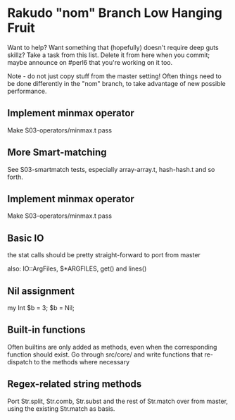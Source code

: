 # Rakudo "nom" Branch Low Hanging Fruit

Want to help? Want something that (hopefully) doesn't require deep
guts skillz? Take a task from this list. Delete it from here when
you commit; maybe announce on #perl6 that you're working on it too.

Note - do not just copy stuff from the master setting! Often things
need to be done differently in the "nom" branch, to take advantage of
new possible performance.

## Implement minmax operator
Make S03-operators/minmax.t pass

## More Smart-matching
See S03-smartmatch tests, especially array-array.t, hash-hash.t and
so forth.

## Implement minmax operator
Make S03-operators/minmax.t pass

## Basic IO
the stat calls should be pretty straight-forward to port from master

also: IO::ArgFiles, $*ARGFILES, get() and lines()

## Nil assignment
my Int $b = 3;  $b = Nil;   

## Built-in functions
Often builtins are only added as methods, even when the corresponding function
should exist. Go through src/core/ and write functions that re-dispatch to the
methods where necessary

## Regex-related string methods
Port Str.split, Str.comb, Str.subst and the rest of Str.match over from
master, using the existing Str.match as basis.

